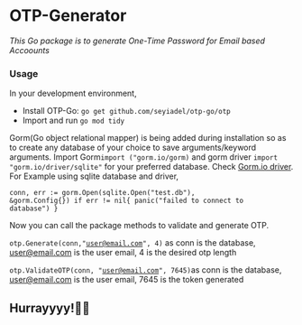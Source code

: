 # OTP-Generator
<i>This Go package is to generate One-Time Password for Email based Accoounts </i>
<h3>Usage</h3>
In your development environment,
<ul>
<li>Install OTP-Go: <code>go get github.com/seyiadel/otp-go/otp</code></li>
<li>Import and run <code>go mod tidy</code></li>
</ul>
Gorm(Go object relational mapper) is being added during installation so as to create any database of your choice to save arguments/keyword arguments.
Import Gorm<code>import ("gorm.io/gorm)</code> and gorm driver <code>import "gorm.io/driver/sqlite"</code> for your preferred database. Check <a href="https://gorm.io/docs/connecting_to_the_database.html"> Gorm.io driver</a>.
For Example using sqlite database and driver,

<code>conn, err := gorm.Open(sqlite.Open("test.db"), &gorm.Config{})
	if err != nil{
		panic("failed to connect to database")
	}</code> 

Now you can call the package methods to validate and generate OTP.

<code>otp.Generate(conn,"user@email.com", 4)</code> as conn is the database, user@email.com is the user email, 4 is the desired otp length

<code>otp.ValidateOTP(conn, "user@email.com", 7645)</code>as conn is the database, user@email.com is the user email, 7645 is the token generated

<h2>Hurrayyyy!🤩🤩</h2>
